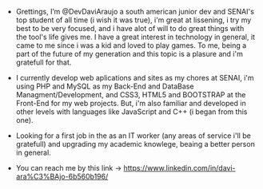 - Grettings, I’m @DevDaviAraujo a south american junior dev and SENAI's top student of all time (i wish it was true), i'm great at lissening, i try my best to be very focused, and i have alot of will to do great things
with the tool's life gives me. I have a great interest in technology in general, it came to me since i was a kid and loved to play games. To me, being a part of the future of my generation and this topic is a
plasure and i'm gratefull for that.

- I currently develop web aplications and sites as my chores at SENAI, i'm using PHP and MySQL as my Back-End and DataBase Managment/Development, and CSS3, HTML5 and BOOTSTRAP at the Front-End for my web projects.
But, i'm also familiar and developed in other levels with languages like JavaScript and C++ (i began from this one).

- Looking for a first job in the as an IT worker (any areas of service i'll be gratefull) and upgrading my academic knowlege, beaing a better person in general.

- You can reach me by this link -> https://www.linkedin.com/in/davi-ara%C3%BAjo-6b560b196/

<!---
DevDaviAraujo/DevDaviAraujo is a ✨ special ✨ repository because its `README.md` (this file) appears on your GitHub profile.
You can click the Preview link to take a look at your changes.
--->
